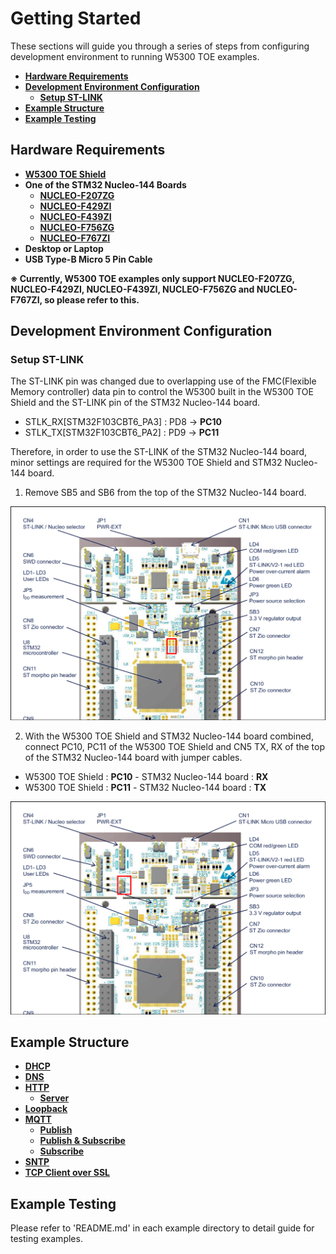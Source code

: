 # Getting Started

These sections will guide you through a series of steps from configuring development environment to running W5300 TOE examples.

- [**Hardware Requirements**](#hardware_requirements)
- [**Development Environment Configuration**](#development_environment_configuration)
    - [**Setup ST-LINK**](#setup_st-link)
- [**Example Structure**](#example_structure)
- [**Example Testing**](#example_testing)



<a name="hardware_requirements"></a>
## Hardware Requirements

- [**W5300 TOE Shield**][link-w5300_toe_shield]
- **One of the STM32 Nucleo-144 Boards**
    - [**NUCLEO-F207ZG**][link-nucleo-f207zg]
    - [**NUCLEO-F429ZI**][link-nucleo-f429zi]
    - [**NUCLEO-F439ZI**][link-nucleo-f439zi]
    - [**NUCLEO-F756ZG**][link-nucleo-f756zg]
    - [**NUCLEO-F767ZI**][link-nucleo-f767zi]
- **Desktop or Laptop**
- **USB Type-B Micro 5 Pin Cable**

**※ Currently, W5300 TOE examples only support NUCLEO-F207ZG, NUCLEO-F429ZI, NUCLEO-F439ZI, NUCLEO-F756ZG and NUCLEO-F767ZI, so please refer to this.**



<a name="development_environment_configuration"></a>
## Development Environment Configuration



<a name="setup_st-link"></a>
### Setup ST-LINK

The ST-LINK pin was changed due to overlapping use of the FMC(Flexible Memory controller) data pin to control the W5300 built in the W5300 TOE Shield and the ST-LINK pin of the STM32 Nucleo-144 board.

- STLK_RX[STM32F103CBT6_PA3] : PD8 → **PC10**
- STLK_TX[STM32F103CBT6_PA2] : PD9 → **PC11**

Therefore, in order to use the ST-LINK of the STM32 Nucleo-144 board, minor settings are required for the W5300 TOE Shield and STM32 Nucleo-144 board.

1. Remove SB5 and SB6 from the top of the STM32 Nucleo-144 board.

<p align="center"><img src="https://github.com/Wiznet/W5300-TOE-C/blob/main/Static/images/getting_started/stm32_nucleo-144_board_sb5_sb6.png"></p>

2. With the W5300 TOE Shield and STM32 Nucleo-144 board combined, connect PC10, PC11 of the W5300 TOE Shield and CN5 TX, RX of the top of the STM32 Nucleo-144 board with jumper cables.

- W5300 TOE Shield : **PC10** - STM32 Nucleo-144 board : **RX**
- W5300 TOE Shield : **PC11** - STM32 Nucleo-144 board : **TX**

<p align="center"><img src="https://github.com/Wiznet/W5300-TOE-C/blob/main/Static/images/getting_started/stm32_nucleo-144_board_cn5_tx_rx.png"></p>



<a name="example_structure"></a>
## Example Structure

- [**DHCP**][link-dhcp]
- [**DNS**][link-dns]
- [**HTTP**][link-http]
    - [**Server**][link-http_server]
- [**Loopback**][link-loopback]
- [**MQTT**][link-mqtt]
    - [**Publish**][link-mqtt_publish]
    - [**Publish & Subscribe**][link-mqtt_publish_subscribe]
    - [**Subscribe**][link-mqtt_subscribe]
- [**SNTP**][link-sntp]
- [**TCP Client over SSL**][link-tcp_client_over_ssl]



<a name="example_testing"></a>
## Example Testing

Please refer to 'README.md' in each example directory to detail guide for testing examples.



<!--
Link
-->

[link-w5300_toe_shield]: https://docs.wiznet.io/Product/iEthernet/W5300/W5300-TOE-Shield
[link-nucleo-f207zg]: https://www.st.com/en/evaluation-tools/nucleo-f207zg.html
[link-nucleo-f429zi]: https://www.st.com/en/evaluation-tools/nucleo-f429zi.html
[link-nucleo-f439zi]: https://www.st.com/en/evaluation-tools/nucleo-f439zi.html
[link-nucleo-f756zg]: https://www.st.com/en/evaluation-tools/nucleo-f756zg.html
[link-nucleo-f767zi]: https://www.st.com/en/evaluation-tools/nucleo-f767zi.html
[link-dhcp]: https://github.com/Wiznet/W5300-TOE-C/tree/main/Examples/dhcp
[link-dns]: https://github.com/Wiznet/W5300-TOE-C/tree/main/Examples/dns
[link-http]: https://github.com/Wiznet/W5300-TOE-C/tree/main/Examples/http
[link-http_server]: https://github.com/Wiznet/W5300-TOE-C/tree/main/Examples/http/server
[link-loopback]: https://github.com/Wiznet/W5300-TOE-C/tree/main/Examples/loopback
[link-mqtt]: https://github.com/Wiznet/W5300-TOE-C/tree/main/Examples/mqtt
[link-mqtt_publish]: https://github.com/Wiznet/W5300-TOE-C/tree/main/Examples/mqtt/publish
[link-mqtt_publish_subscribe]: https://github.com/Wiznet/W5300-TOE-C/tree/main/Examples/mqtt/publish_subscribe
[link-mqtt_subscribe]: https://github.com/Wiznet/W5300-TOE-C/tree/main/Examples/mqtt/subscribe
[link-sntp]: https://github.com/Wiznet/W5300-TOE-C/tree/main/Examples/sntp
[link-tcp_client_over_ssl]: https://github.com/Wiznet/W5300-TOE-C/tree/main/Examples/tcp_client_over_ssl
